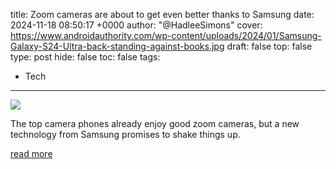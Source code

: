 title: Zoom cameras are about to get even better thanks to Samsung
date: 2024-11-18 08:50:17 +0000
author: "@HadleeSimons"
cover: https://www.androidauthority.com/wp-content/uploads/2024/01/Samsung-Galaxy-S24-Ultra-back-standing-against-books.jpg
draft: false
top: false
type: post
hide: false
toc: false
tags:
  - Tech
---

![](https://www.androidauthority.com/wp-content/uploads/2024/01/Samsung-Galaxy-S24-Ultra-back-standing-against-books.jpg)

The top camera phones already enjoy good zoom cameras, but a new technology from Samsung promises to shake things up.

[read more](https://www.androidauthority.com/samsung-alop-periscope-camera-3500350/)
